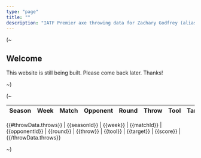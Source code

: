 ```yaml
---
type: "page"
title: ""
description: "IATF Premier axe throwing data for Zachary Godfrey (alias: REDACTED)"
---
```


(~

## Welcome

This website is still being built. Please come back later. Thanks!

~)

(~

|Season|Week|Match|Opponent|Round|Throw|Tool|Target|Score|
|---|---|---|---|---|---|---|---|---|
{{#throwData.throws}}
| {{seasonId}} | {{week}} | {{matchId}} | {{opponentId}} | {{round}} | {{throw}} | {{tool}} | {{target}} | {{score}} |
{{/throwData.throws}}

~)